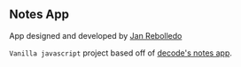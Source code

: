 ## Notes App

App designed and developed by [Jan Rebolledo](https://janrebolledo.com)

`Vanilla javascript` project based off of [decode's notes app](https://github.com/dcode-youtube/notes-app-javascript-localstorage/tree/main).